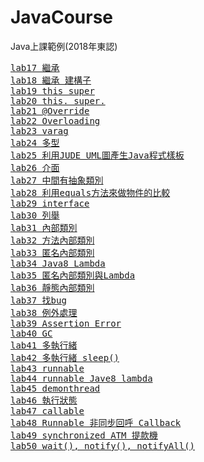 # JavaCourse
Java上課範例(2018年東認)
<pre>
<a href="https://github.com/vincenttuan/JavaCourse/tree/master/Java20181112/src/lab17">lab17 繼承</a>
<a href="https://github.com/vincenttuan/JavaCourse/tree/master/Java20181112/src/lab18">lab18 繼承 建構子</a>
<a href="https://github.com/vincenttuan/JavaCourse/tree/master/Java20181112/src/lab19">lab19 this super</a>
<a href="https://github.com/vincenttuan/JavaCourse/tree/master/Java20181112/src/lab20">lab20 this. super.</a>
<a href="https://github.com/vincenttuan/JavaCourse/tree/master/Java20181112/src/lab21">lab21 @Override</a>
<a href="https://github.com/vincenttuan/JavaCourse/tree/master/Java20181112/src/lab22">lab22 Overloading</a>
<a href="https://github.com/vincenttuan/JavaCourse/tree/master/Java20181112/src/lab23">lab23 varag</a>
<a href="https://github.com/vincenttuan/JavaCourse/tree/master/Java20181112/src/lab24">lab24 多型</a>
<a href="https://github.com/vincenttuan/JavaCourse/tree/master/Java20181112/src/lab25">lab25 利用JUDE UML圖產生Java程式樣板</a>
<a href="https://github.com/vincenttuan/JavaCourse/tree/master/Java20181112/src/lab26">lab26 介面</a>
<a href="https://github.com/vincenttuan/JavaCourse/tree/master/Java20181112/src/lab27">lab27 中間有抽象類別</a>
<a href="https://github.com/vincenttuan/JavaCourse/tree/master/Java20181112/src/lab28">lab28 利用equals方法來做物件的比較</a>
<a href="https://github.com/vincenttuan/JavaCourse/tree/master/Java20181112/src/lab29">lab29 interface</a>
<a href="https://github.com/vincenttuan/JavaCourse/tree/master/Java20181112/src/lab30">lab30 列舉</a>
<a href="https://github.com/vincenttuan/JavaCourse/tree/master/Java20181112/src/lab31">lab31 內部類別</a>
<a href="https://github.com/vincenttuan/JavaCourse/tree/master/Java20181112/src/lab32">lab32 方法內部類別</a>
<a href="https://github.com/vincenttuan/JavaCourse/tree/master/Java20181112/src/lab33">lab33 匿名內部類別</a>
<a href="https://github.com/vincenttuan/JavaCourse/tree/master/Java20181112/src/lab34">lab34 Java8 Lambda</a>
<a href="https://github.com/vincenttuan/JavaCourse/tree/master/Java20181112/src/lab35">lab35 匿名內部類別與Lambda</a>
<a href="https://github.com/vincenttuan/JavaCourse/tree/master/Java20181112/src/lab36">lab36 靜態內部類別</a>
<a href="https://github.com/vincenttuan/JavaCourse/tree/master/Java20181112/src/lab37">lab37 找bug</a>
<a href="https://github.com/vincenttuan/JavaCourse/tree/master/Java20181112/src/lab38">lab38 例外處理</a>
<a href="https://github.com/vincenttuan/JavaCourse/tree/master/Java20181112/src/lab39">lab39 Assertion Error</a>
<a href="https://github.com/vincenttuan/JavaCourse/tree/master/Java20181112/src/lab40">lab40 GC</a>
<a href="https://github.com/vincenttuan/JavaCourse/tree/master/Java20181112/src/lab41">lab41 多執行緒</a>
<a href="https://github.com/vincenttuan/JavaCourse/tree/master/Java20181112/src/lab42">lab42 多執行緒 sleep()</a>
<a href="https://github.com/vincenttuan/JavaCourse/tree/master/Java20181112/src/lab43">lab43 runnable</a>
<a href="https://github.com/vincenttuan/JavaCourse/tree/master/Java20181112/src/lab44">lab44 runnable Jave8 lambda</a>
<a href="https://github.com/vincenttuan/JavaCourse/tree/master/Java20181112/src/lab45">lab45 demonthread</a>
<a href="https://github.com/vincenttuan/JavaCourse/tree/master/Java20181112/src/lab46">lab46 執行狀態</a>
<a href="https://github.com/vincenttuan/JavaCourse/tree/master/Java20181112/src/lab47">lab47 callable</a>
<a href="https://github.com/vincenttuan/JavaCourse/tree/master/Java20181112/src/lab48">lab48 Runnable 非同步回呼 Callback</a> 
<a href="https://github.com/vincenttuan/JavaCourse/tree/master/Java20181112/src/lab49">lab49 synchronized ATM 提款機</a>
<a href="https://github.com/vincenttuan/JavaCourse/tree/master/Java20181112/src/lab50">lab50 wait(), notify(), notifyAll()</a>
</pre>
